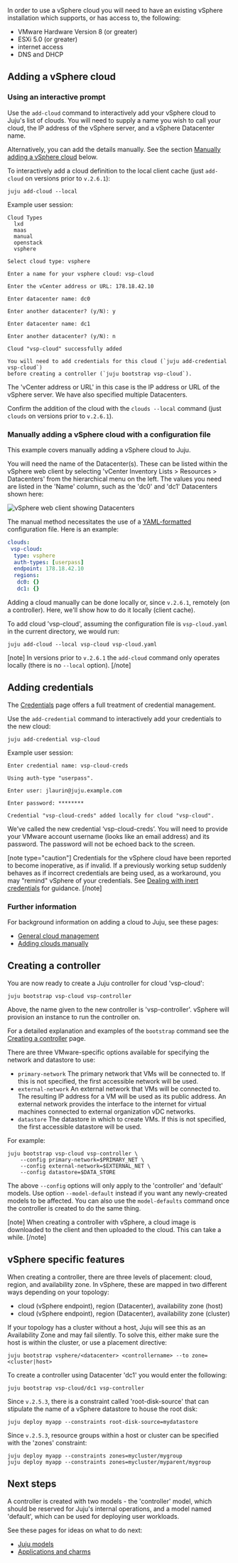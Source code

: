 In order to use a vSphere cloud you will need to have an existing vSphere installation which supports, or has access to, the following:

- VMware Hardware Version 8 (or greater)
- ESXi 5.0 (or greater)
- internet access
- DNS and DHCP

<h2 id="heading--adding-a-vsphere-cloud">Adding a vSphere cloud</h2>

### Using an interactive prompt 

Use the `add-cloud` command to interactively add your vSphere cloud to Juju's list of clouds. You will need to supply a name you wish to call your cloud, the IP address of the vSphere server, and a vSphere Datacenter name.

Alternatively, you can add the details manually. See the section [Manually adding a vSphere cloud](#heading--manually-adding-a-vsphere-cloud) below.

To interactively add a cloud definition to the local client cache  (just `add-cloud` on versions prior to `v.2.6.1`):

```text
juju add-cloud --local
```

Example user session:

```text
Cloud Types
  lxd
  maas
  manual
  openstack
  vsphere

Select cloud type: vsphere

Enter a name for your vsphere cloud: vsp-cloud

Enter the vCenter address or URL: 178.18.42.10

Enter datacenter name: dc0

Enter another datacenter? (y/N): y

Enter datacenter name: dc1

Enter another datacenter? (y/N): n

Cloud "vsp-cloud" successfully added

You will need to add credentials for this cloud (`juju add-credential vsp-cloud`)
before creating a controller (`juju bootstrap vsp-cloud`).
```

The 'vCenter address or URL' in this case is the IP address or URL of the vSphere server. We have also specified multiple Datacenters.

Confirm the addition of the cloud with the `clouds --local` command (just `clouds` on versions prior to `v.2.6.1`).

<h3 id="heading--manually-adding-a-vsphere-cloud">Manually adding a vSphere cloud with a configuration file</h3>

This example covers manually adding a vSphere cloud to Juju.

You will need the name of the Datacenter(s). These can be listed within the vSphere web client by selecting 'vCenter Inventory Lists &gt; Resources &gt; Datacenters' from the hierarchical menu on the left. The values you need are listed in the 'Name' column, such as the 'dc0' and 'dc1' Datacenters shown here:

![vSphere web client showing Datacenters](https://assets.ubuntu.com/v1/386b31c4-config-vsphere-datacenters.png)

The manual method necessitates the use of a [YAML-formatted](http://www.yaml.org/spec/1.2/spec.html) configuration file. Here is an example:

```yaml
clouds:
 vsp-cloud:
  type: vsphere
  auth-types: [userpass]
  endpoint: 178.18.42.10
  regions:
   dc0: {}
   dc1: {}
```

Adding a cloud manually can be done locally or, since `v.2.6.1`, remotely (on a controller). Here, we'll show how to do it locally (client cache).

To add cloud 'vsp-cloud', assuming the configuration file is `vsp-cloud.yaml` in the current directory, we would run:

```text
juju add-cloud --local vsp-cloud vsp-cloud.yaml
```

[note]
In versions prior to `v.2.6.1` the `add-cloud` command only operates locally (there is no `--local` option).
[/note]

<h2 id="heading--adding-credentials">Adding credentials</h2>

The [Credentials](/t/credentials/1112) page offers a full treatment of credential management.

Use the `add-credential` command to interactively add your credentials to the new cloud:

```text
juju add-credential vsp-cloud
```

Example user session:

```text
Enter credential name: vsp-cloud-creds

Using auth-type "userpass".

Enter user: jlaurin@juju.example.com

Enter password: ********

Credential "vsp-cloud-creds" added locally for cloud "vsp-cloud".
```

We’ve called the new credential ‘vsp-cloud-creds’. You will need to provide your VMware account username (looks like an email address) and its password. The password will not be echoed back to the screen.

[note type="caution"]
Credentials for the vSphere cloud have been reported to become inoperative, as if invalid. If a previously working setup suddenly behaves as if incorrect credentials are being used, as a workaround, you may "remind" vSphere of your credentials. See [Dealing with inert credentials](/t/tutorial-managing-credentials/1289#heading--dealing-with-inert-credentials) for guidance.
[/note]

### Further information

For background information on adding a cloud to Juju, see these pages:

- [General cloud management](/t/clouds/1100#heading--general-cloud-management)
-  [Adding clouds manually](/t/clouds/1100#heading--adding-clouds-manually)

<h2 id="heading--creating-a-controller">Creating a controller</h2>

You are now ready to create a Juju controller for cloud 'vsp-cloud':

```text
juju bootstrap vsp-cloud vsp-controller
```

Above, the name given to the new controller is 'vsp-controller'. vSphere will provision an instance to run the controller on.

For a detailed explanation and examples of the `bootstrap` command see the [Creating a controller](/t/creating-a-controller/1108) page.

There are three VMware-specific options available for specifying the network and datastore to use:

-  `primary-network`
The primary network that VMs will be connected to. If this is not specified, the first accessible network will be used.
- `external-network`
An external network that VMs will be connected to. The resulting IP address for a VM will be used as its public address. An external network provides the interface to the internet for virtual machines connected to external organization vDC networks.
- `datastore`
The datastore in which to create VMs. If this is not specified, the first accessible datastore will be used.

For example:

```text
juju bootstrap vsp-cloud vsp-controller \
    --config primary-network=$PRIMARY_NET \
    --config external-network=$EXTERNAL_NET \
    --config datastore=$DATA_STORE
```

The above `--config` options will only apply to the 'controller' and 'default' models. Use option `--model-default` instead if you want any newly-created models to be affected. You can also use the `model-defaults` command once the controller is created to do the same thing.

[note]
When creating a controller with vSphere, a cloud image is downloaded to the client and then uploaded to the cloud. This can take a while.
[/note]

<h2 id="heading--troubleshooting">vSphere specific features</h2>

When creating a controller, there are three levels of placement: cloud, region, and availability zone. In vSphere, these are mapped in two different ways depending on your topology:

- cloud (vSphere endpoint), region (Datacenter), availability zone (host)
- cloud (vSphere endpoint), region (Datacenter), availability zone (cluster)

If your topology has a cluster without a host, Juju will see this as an Availability Zone and may fail silently. To solve this, either make sure the host is within the cluster, or use a placement directive:

```text
juju bootstrap vsphere/<datacenter> <controllername> --to zone=<cluster|host>
```

To create a controller using Datacenter 'dc1' you would enter the following:

```text
juju bootstrap vsp-cloud/dc1 vsp-controller
```

Since `v.2.5.3`, there is a constraint called 'root-disk-source' that can stipulate the name of a vSphere datastore to house the root disk:

```text
juju deploy myapp --constraints root-disk-source=mydatastore
```

Since `v.2.5.3`, resource groups within a host or cluster can be specified with the 'zones' constraint:

```text
juju deploy myapp --constraints zones=mycluster/mygroup
juju deploy myapp --constraints zones=mycluster/myparent/mygroup
```

<h2 id="heading--next-steps">Next steps</h2>

A controller is created with two models - the 'controller' model, which should be reserved for Juju's internal operations, and a model named 'default', which can be used for deploying user workloads.

See these pages for ideas on what to do next:

- [Juju models](/t/models/1155)
- [Applications and charms](/t/applications-and-charms/1034)
